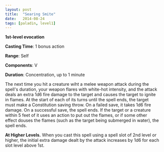 ```yaml
---
layout: post
title:  "Searing Smite"
date:   2014-08-24
tags: [paladin, level1]
---
```


**1st-level evocation**

**Casting Time**: 1 bonus action

**Range**: Self

**Components**: V

**Duration**: Concentration, up to 1 minute

The next time you hit a creature wiht a melee weapon attack during the spell's duration, your weapon flares with white-hot intensity, and the attack deals an extra 1d6 fire damage to the target and causes the target to ignite in flames. At the start of each of its turns until the spell ends, the target must make a Constitution saving throw. On a failed save, it takes 1d6 fire damage. On a successful save, the spell ends. If the target or a creature within 5 feet of it uses an action to put out the flames, or if some other effect douses the flames (such as the target being submerged in water), the spell ends.

**At Higher Levels.** When you cast this spell using a spell slot of 2nd level or higher, the initial extra damage dealt by the attack increases by 1d6 for each slot level above 1st.